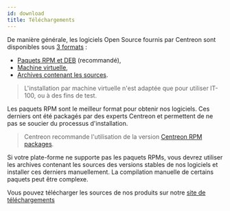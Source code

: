 ```yaml
---
id: download
title: Téléchargements
---
```


De manière générale, les logiciels Open Source fournis par Centreon sont disponibles sous [3 formats](../installation/compatibility.md#système-dexploitation) :

* [Paquets RPM et DEB](https://download.centreon.com) (recommandé),
* [Machine virtuelle](https://download.centreon.com),
* [Archives contenant les sources](https://download.centreon.com).

> L'installation par machine virtuelle n'est adaptée que pour utiliser IT-100, ou à des fins de test.

Les paquets RPM sont le meilleur format pour obtenir nos logiciels. Ces derniers ont été packagés par des experts
Centreon et permettent de ne pas se soucier du processus d'installation.

> Centreon recommande l'utilisation de la version [Centreon RPM packages](installation-of-a-central-server/using-packages.md).

Si votre plate-forme ne supporte pas les paquets RPMs, vous devrez utiliser les archives contenant les sources des
versions stables de nos logiciels et installer ces derniers manuellement. La compilation manuelle de certains paquets
peut être complexe.

Vous pouvez télécharger les sources de nos produits sur notre [site de téléchargements](https://download.centreon.com)
